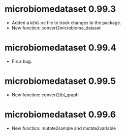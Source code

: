 # microbiomedataset 0.99.3

* Added a `NEWS.md` file to track changes to the package.
* New function: convert2microbiome_dataset

# microbiomedataset 0.99.4

* Fix a bug.

# microbiomedataset 0.99.5

* New function: convert2tbl_graph

# microbiomedataset 0.99.6

* New function: mutate2sample and mutate2variable
